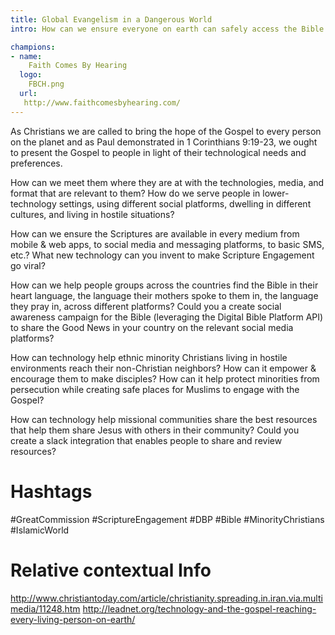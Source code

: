 ```yaml
---
title: Global Evangelism in a Dangerous World
intro: How can we ensure everyone on earth can safely access the Bible in their own language, even in the most remote and hostile corners of the world?

champions:
- name:
    Faith Comes By Hearing
  logo:
    FBCH.png
  url:
   http://www.faithcomesbyhearing.com/
---
```

As Christians we are called to bring the hope of the Gospel to every person on the planet and as Paul demonstrated in 1 Corinthians 9:19-23, we ought to present the Gospel to people in light of their technological needs and preferences.  

How can we meet them where they are at with the technologies, media, and format that are relevant to them? How do we serve people in lower-technology settings, using different social platforms, dwelling in different cultures, and living in hostile situations?

How can we ensure the Scriptures are available in every medium from mobile & web apps, to social media and messaging platforms, to basic SMS, etc.? What new technology can you invent to make Scripture Engagement go viral?
 
How can we help people groups across the countries find the Bible in their heart language, the language their mothers spoke to them in, the language they pray in, across different platforms? Could you a create social awareness campaign for the Bible (leveraging the Digital Bible Platform API) to share the Good News in your country on the relevant social media platforms?

How can technology help ethnic minority Christians living in hostile environments reach their non-Christian neighbors? How can it empower & encourage them to make disciples? How can it help protect minorities from persecution while creating safe places for Muslims to engage with the Gospel?

How can technology help missional communities share the best resources that help them share Jesus with others in their community? Could you create a slack integration that enables people to share and review resources?

# Hashtags
\#GreatCommission \#ScriptureEngagement \#DBP \#Bible \#MinorityChristians \#IslamicWorld

# Relative contextual Info
http://www.christiantoday.com/article/christianity.spreading.in.iran.via.multimedia/11248.htm
http://leadnet.org/technology-and-the-gospel-reaching-every-living-person-on-earth/
